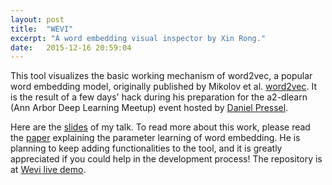 ```yaml
---
layout: post
title:  "WEVI"
excerpt: "A word embedding visual inspector by Xin Rong."
date:   2015-12-16 20:59:04
---
```

This tool visualizes the basic working mechanism of word2vec, a popular word embedding model, originally published by Mikolov et al. [word2vec]. It is the result of a few days' hack during his preparation for the a2-dlearn (Ann Arbor Deep Learning Meetup) event hosted by [Daniel Pressel].

Here are the [slides] of my talk. To read more about this work, please read the [paper] explaining the parameter learning of word embedding. He is  planning to keep adding functionalities to the tool, and it is greatly appreciated if you could help in the development process! The repository is at [Wevi live demo].

[Wevi live demo]:	http://ronxin.github.io/wevi/
[word2vec]: 		https://code.google.com/p/word2vec/
[slides]: 			https://docs.google.com/a/umich.edu/presentation/d/1yQWN1CDWLzxGeIAvnGgDsIJr5xmy4dB0VmHFKkLiibo/pub?start=false&loop=false&delayms=3000
[paper]: 			http://arxiv.org/abs/1411.2738
[Daniel Pressel]:	https://github.com/dpressel